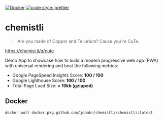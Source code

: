 [![Docker](https://github.com/johakr/chemistli/workflows/Docker/badge.svg)](https://github.com/johakr/chemistli/actions)
[![code style: prettier](https://img.shields.io/badge/code_style-prettier-ff69b4.svg?style=flat-square)](https://github.com/prettier/prettier)

# chemistli

> Are you made of Copper and Tellurium? Cause you're CuTe.

https://chemist.li/q/cute

Demo App to showcase how to build a modern progressive web app (PWA) with universal rendering and beat the following metrics:

- Google PageSpeed Insights Score: **100 / 100**
- Google Lighthouse Score: **100 / 100**
- Total Page Load Size: **< 10kb (gzipped)**

## Docker

`docker pull docker.pkg.github.com/johakr/chemistli/chemistli:latest`
